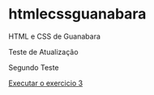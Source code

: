 # htmlecssguanabara
HTML e CSS de Guanabara

Teste de Atualização

Segundo Teste

<a href="https://serggios9.github.io/htmlecssguanabara/03listas/index.html">Executar o exercicio 3</a>